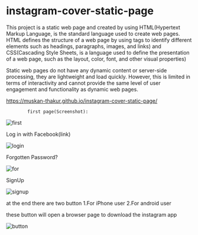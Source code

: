 # instagram-cover-static-page

This project is a static web page and created by using HTML(Hypertext Markup Language, is the standard language used to create web pages. HTML defines the structure of a web page by using tags to identify different elements such as headings, paragraphs, images, and links) and CSS(Cascading Style Sheets, is a language used to define the presentation of a web page, such as the layout, color, font, and other visual properties)

Static web pages do not have any dynamic content or server-side processing, they are lightweight and load quickly. However, this is limited in terms of interactivity and cannot provide the same level of user engagement and functionality as dynamic web pages.

                    
https://muskan-thakur.github.io/instagram-cover-static-page/

            first page(Screenshot):
![first](https://user-images.githubusercontent.com/106293646/235297380-e3dfd5eb-1890-4461-8ed7-3e506abf43c6.png)

Log in with Facebook(link)

![login](https://user-images.githubusercontent.com/106293646/235297507-c3b0b0dd-9d1e-4f4d-a8c5-85736c87ad0b.png)

Forgotten Password?

![for](https://user-images.githubusercontent.com/106293646/235297598-c80989c4-919c-40a9-9cc7-87106506ba0d.png)

SignUp

![signup](https://user-images.githubusercontent.com/106293646/235297660-fe455da8-1437-45da-a131-625bf8671fc5.png)

at the end there are two button 1.For iPhone user
 2.For android user
                                                               
these button will open a browser page to download the instagram app
                                
![button](https://user-images.githubusercontent.com/106293646/235297831-4cd325e1-878a-489a-8a5c-8c18df0251bb.png)
